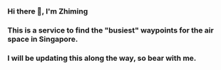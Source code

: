 ### Hi there 👋, I'm Zhiming

### This is a service to find the "busiest" waypoints for the air space in Singapore.

### I will be updating this along the way, so bear with me.